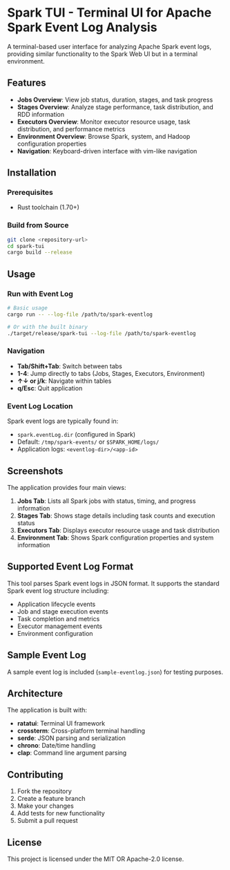 # Spark TUI - Terminal UI for Apache Spark Event Log Analysis

A terminal-based user interface for analyzing Apache Spark event logs, providing similar functionality to the Spark Web UI but in a terminal environment.

## Features

- **Jobs Overview**: View job status, duration, stages, and task progress
- **Stages Overview**: Analyze stage performance, task distribution, and RDD information  
- **Executors Overview**: Monitor executor resource usage, task distribution, and performance metrics
- **Environment Overview**: Browse Spark, system, and Hadoop configuration properties
- **Navigation**: Keyboard-driven interface with vim-like navigation

## Installation

### Prerequisites

- Rust toolchain (1.70+)

### Build from Source

```bash
git clone <repository-url>
cd spark-tui
cargo build --release
```

## Usage

### Run with Event Log

```bash
# Basic usage
cargo run -- --log-file /path/to/spark-eventlog

# Or with the built binary
./target/release/spark-tui --log-file /path/to/spark-eventlog
```

### Navigation

- **Tab/Shift+Tab**: Switch between tabs
- **1-4**: Jump directly to tabs (Jobs, Stages, Executors, Environment)
- **↑↓ or j/k**: Navigate within tables
- **q/Esc**: Quit application

### Event Log Location

Spark event logs are typically found in:
- `spark.eventLog.dir` (configured in Spark)
- Default: `/tmp/spark-events/` or `$SPARK_HOME/logs/`
- Application logs: `<eventlog-dir>/<app-id>`

## Screenshots

The application provides four main views:

1. **Jobs Tab**: Lists all Spark jobs with status, timing, and progress information
2. **Stages Tab**: Shows stage details including task counts and execution status  
3. **Executors Tab**: Displays executor resource usage and task distribution
4. **Environment Tab**: Shows Spark configuration properties and system information

## Supported Event Log Format

This tool parses Spark event logs in JSON format. It supports the standard Spark event log structure including:

- Application lifecycle events
- Job and stage execution events  
- Task completion and metrics
- Executor management events
- Environment configuration

## Sample Event Log

A sample event log is included (`sample-eventlog.json`) for testing purposes.

## Architecture

The application is built with:

- **ratatui**: Terminal UI framework
- **crossterm**: Cross-platform terminal handling  
- **serde**: JSON parsing and serialization
- **chrono**: Date/time handling
- **clap**: Command line argument parsing

## Contributing

1. Fork the repository
2. Create a feature branch
3. Make your changes
4. Add tests for new functionality
5. Submit a pull request

## License

This project is licensed under the MIT OR Apache-2.0 license.